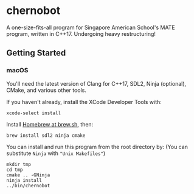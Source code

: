 # chernobot

A one-size-fits-all program for Singapore American School's MATE program, written in C++17. Undergoing heavy restructuring!

## Getting Started

### macOS

You'll need the latest version of Clang for C++17, SDL2, Ninja (optional), CMake, and various other tools.

If you haven't already, install the XCode Developer Tools with:

```
xcode-select install
```

Install [Homebrew at brew.sh](brew.sh), then:

```
brew install sdl2 ninja cmake
```

You can install and run this program from the root directory by: (You can substitute `Ninja` with `"Unix Makefiles"`)

```
mkdir tmp
cd tmp
cmake .. -GNinja
ninja install
../bin/chernobot
```
